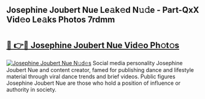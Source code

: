 ## Josephine Joubert Nue Le𝚊k𝚎d N𝚞𝚍e - Part-QxX Vid𝚎o Le𝚊ks Photos 7rdmm

# <h2><a href="http://fb2hb3j.evod.top/?m=Josephine+Joubert+Nue">🔗 👉🔴 Josephine Joubert Nue Vid𝚎o Ph𝚘t𝚘s</a></h2>

[![Josephine Joubert Nue N𝚞d𝚎s](https://i.imgur.com/8V9OHl7.gif)](http://fb2hb3j.evod.top/?m=Josephine+Joubert+Nue)
Social media personality Josephine Joubert Nue and content creator, famed for publishing dance and lifestyle material through viral dance trends and brief videos. Public figures Josephine Joubert Nue are those who hold a position of influence or authority in society. 
